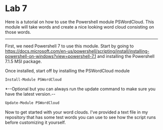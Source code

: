 # Lab 7

Here is a tutorial on how to use the Powershell module PSWordCloud. This module will take words and create a nice looking word cloud consisting on those words.

---
First, we need Powershell 7 to use this module. Start by going to https://docs.microsoft.com/en-us/powershell/scripting/install/installing-powershell-on-windows?view=powershell-7.1 and installing the Powershell 7.1.5 MSI package.

Once installed, start off by installing the PSWordCloud module
```powershell
Install-Module PSWordCloud
```
*--Optional but you can always run the update command to make sure you have the latest version.--
```powershell
Update-Module PSWordCloud
```
Now to get started with your word clouds. I've provided a text file in my repository that has some test words you can use to see how the script runs before customizing it yourself.

